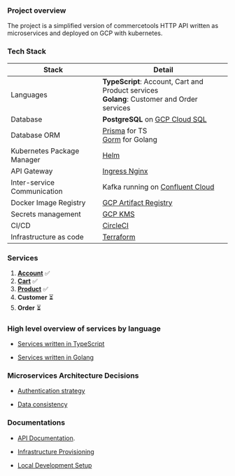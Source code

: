 ### Project overview

The project is a simplified version of commercetools HTTP API written as microservices and deployed on GCP with kubernetes.

### Tech Stack

| Stack                       | Detail                                                                                          |
| --------------------------- | ----------------------------------------------------------------------------------------------- |
| Languages                   | **TypeScript**: Account, Cart and Product services <br> **Golang**: Customer and Order services |
| Database                    | **PostgreSQL** on [GCP Cloud SQL](https://cloud.google.com/sql)                                 |
| Database ORM                | [Prisma](https://www.prisma.io/) for TS <br> [Gorm](https://gorm.io/) for Golang                |
| Kubernetes Package Manager  | [Helm](https://helm.sh/)                                                                        |
| API Gateway                 | [Ingress Nginx](https://kubernetes.github.io/ingress-nginx/)                                    |
| Inter-service Communication | Kafka running on [Confluent Cloud](https://www.confluent.io/confluent-cloud/)                   |
| Docker Image Registry       | [GCP Artifact Registry](https://cloud.google.com/artifact-registry)                             |
| Secrets management          | [GCP KMS](https://cloud.google.com/security-key-management)                                     |
| CI/CD                       | [CircleCI](https://circleci.com/)                                                               |
| Infrastructure as code      | [Terraform](https://developer.hashicorp.com/terraform/downloads)                                |

### Services

1. **[Account](/services/account/README.md)** ✅
2. **[Cart](/services/cart/README.md)** ✅
3. **[Product](/services/product/README.md)** ✅
4. **Customer** ⏳
5. **Order** ⏳

### High level overview of services by language

- [Services written in TypeScript](/docs/OVERVIEW_TYPESCRIPT.md)

- [Services written in Golang](/docs/OVERVIEW_GOLANG.md)

### Microservices Architecture Decisions

- [Authentication strategy](/docs/AUTHENTICATION_STRATEGY.md)

- [Data consistency](/docs/DATA_CONSISTENCY.md)

### Documentations

- [API Documentation](https://documenter.getpostman.com/view/8722825/2s8YsryZiW).

- [Infrastructure Provisioning](/docs/INFRASTRUCTURE_PROVISIONING_ON_GCP.md)

- [Local Development Setup](/docs/LOCAL_DEV_SETUP.md)
